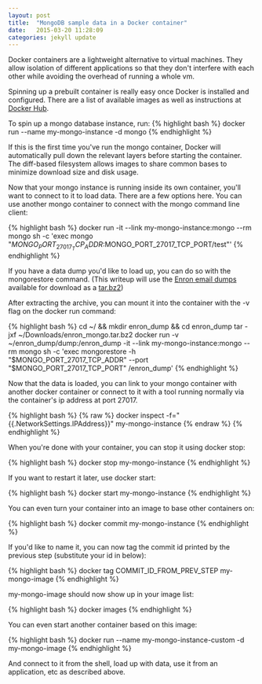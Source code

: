 ```yaml
---
layout: post
title:  "MongoDB sample data in a Docker container"
date:   2015-03-20 11:28:09
categories: jekyll update
---
```

Docker containers are a lightweight alternative to virtual machines.  They allow isolation of different applications so that they don't interfere with each other while avoiding the overhead of running a whole vm.  

Spinning up a prebuilt container is really easy once Docker is installed and configured.  There are a list of available images as well as instructions at [Docker Hub][docker-hub].

To spin up a mongo database instance, run:
{% highlight bash %}
docker run --name my-mongo-instance -d mongo
{% endhighlight %}

If this is the first time you've run the mongo container, Docker will automatically pull down the relevant layers before starting the container.  The diff-based filesystem allows images to share common bases to minimize download size and disk usage.

Now that your mongo instance is running inside its own container, you'll want to connect to it to load data.  There are a few options here.  You can use another mongo container to connect with the mongo command line client:

{% highlight bash %}
docker run -it --link my-mongo-instance:mongo --rm mongo sh -c 'exec mongo "$MONGO_PORT_27017_TCP_ADDR:$MONGO_PORT_27017_TCP_PORT/test"'
{% endhighlight %}

If you have a data dump you'd like to load up, you can do so with the mongorestore command. (This writeup will use the [Enron email dumps][enron-site] available for download as a [tar.bz2][enron-dump])

After extracting the archive, you can mount it into the container with the -v flag on the docker run command:

{% highlight bash %}
cd ~/ && mkdir enron_dump && cd enron_dump
tar -jxf ~/Downloads/enron_mongo.tar.bz2
docker run -v ~/enron_dump/dump:/enron_dump -it --link my-mongo-instance:mongo --rm mongo sh -c 'exec mongorestore -h "$MONGO_PORT_27017_TCP_ADDR" --port "$MONGO_PORT_27017_TCP_PORT" /enron_dump'
{% endhighlight %}

Now that the data is loaded, you can link to your mongo container with another docker container or connect to it with a tool running normally via the container's ip address at port 27017.

{% highlight bash %}
{% raw %}
docker inspect -f="{{.NetworkSettings.IPAddress}}" my-mongo-instance
{% endraw %}
{% endhighlight %}

When you're done with your container, you can stop it using docker stop:

{% highlight bash %}
docker stop my-mongo-instance
{% endhighlight %}

If you want to restart it later, use docker start:

{% highlight bash %}
docker start my-mongo-instance
{% endhighlight %}

You can even turn your container into an image to base other containers on:

{% highlight bash %}
docker commit my-mongo-instance
{% endhighlight %}

If you'd like to name it, you can now tag the commit id printed by the previous step (substitute your id in below):

{% highlight bash %}
docker tag COMMIT_ID_FROM_PREV_STEP my-mongo-image
{% endhighlight %}

my-mongo-image should now show up in your image list:

{% highlight bash %}
docker images
{% endhighlight %}

You can even start another container based on this image:

{% highlight bash %}
docker run --name my-mongo-instance-custom -d my-mongo-image
{% endhighlight %}

And connect to it from the shell, load up with data, use it from an application, etc as described above.

[docker-hub]: https://registry.hub.docker.com
[enron-site]: http://mongodb-enron-email.s3-website-us-east-1.amazonaws.com/
[enron-dump]: https://s3.amazonaws.com/mongodb-enron-email/enron_mongo.tar.bz2

